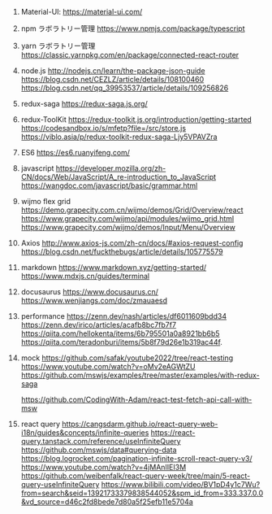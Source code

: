 1. Material-UI:
   https://material-ui.com/

2. npm ラボラトリー管理
   https://www.npmjs.com/package/typescript

3. yarn ラボラトリー管理
   https://classic.yarnpkg.com/en/package/connected-react-router

4. node.js
   http://nodejs.cn/learn/the-package-json-guide
   https://blog.csdn.net/CEZLZ/article/details/108100460
   https://blog.csdn.net/qq_39953537/article/details/109256826

5. redux-saga
   https://redux-saga.js.org/

6. redux-ToolKit
   https://redux-toolkit.js.org/introduction/getting-started
   https://codesandbox.io/s/mfetp?file=/src/store.js
   https://viblo.asia/p/redux-toolkit-redux-saga-Ljy5VPAVZra

7. ES6
   https://es6.ruanyifeng.com/

8. javascript
   https://developer.mozilla.org/zh-CN/docs/Web/JavaScript/A_re-introduction_to_JavaScript
   https://wangdoc.com/javascript/basic/grammar.html

9. wijmo flex grid
   https://demo.grapecity.com.cn/wijmo/demos/Grid/Overview/react
   https://www.grapecity.com/wijmo/api/modules/wijmo_grid.html
   https://www.grapecity.com/wijmo/demos/Input/Menu/Overview

10. Axios
    http://www.axios-js.com/zh-cn/docs/#axios-request-config
    https://blog.csdn.net/fuckthebugs/article/details/105775579

11. markdown
    https://www.markdown.xyz/getting-started/
    https://www.mdxjs.cn/guides/terminal

12. docusaurus
    https://www.docusaurus.cn/
    https://www.wenjiangs.com/doc/zmauaesd

13. performance
    https://zenn.dev/nash/articles/df6011609bdd34
    https://zenn.dev/irico/articles/acafb8bc7fb7f7
    https://qiita.com/hellokenta/items/6b795501a0a8921bb6b5
    https://qiita.com/teradonburi/items/5b8f79d26e1b319ac44f.

14. mock
    https://github.com/safak/youtube2022/tree/react-testing
    https://www.youtube.com/watch?v=oMv2eAGWtZU
    https://github.com/mswjs/examples/tree/master/examples/with-redux-saga

    https://github.com/CodingWith-Adam/react-test-fetch-api-call-with-msw

15. react query
    https://cangsdarm.github.io/react-query-web-i18n/guides&concepts/infinite-queries
    https://react-query.tanstack.com/reference/useInfiniteQuery
    https://github.com/mswjs/data#querying-data
    https://blog.logrocket.com/pagination-infinite-scroll-react-query-v3/
    https://www.youtube.com/watch?v=4jMAnIIEI3M
    https://github.com/weibenfalk/react-query-week/tree/main/5-react-query-useInfiniteQuery
    https://www.bilibili.com/video/BV1pD4y1c7Wu?from=search&seid=13921733379838544052&spm_id_from=333.337.0.0&vd_source=d46c2fd8bede7d80a5f25efb11e5704a